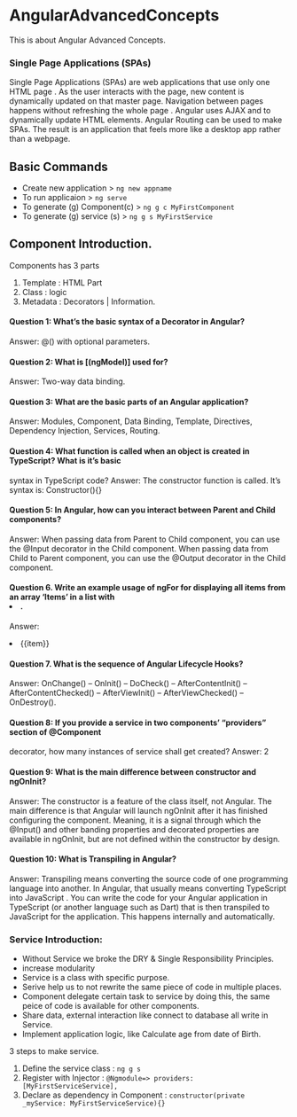 # AngularAdvancedConcepts
This is about Angular Advanced Concepts.

###    Single Page Applications (SPAs)
Single Page Applications (SPAs) are web applications that use only one HTML page . As the
user interacts with the page, new content is dynamically updated on that master page. Navigation
between pages happens without refreshing the whole page . Angular uses AJAX and to dynamically
update HTML elements. Angular Routing can be used to make SPAs. The result is an application
that feels more like a desktop app rather than a webpage.

## Basic Commands
- Create new application > ``` ng new appname ```
- To run applicaion > ``` ng serve  ```
- To generate (g) Component(c) > ``` ng g c MyFirstComponent ```
- To generate (g) service (s) > ``` ng g s MyFirstService ```

## Component Introduction.

Components has 3 parts

1. Template : HTML Part
2. Class : logic
3. Metadata : Decorators | Information. 

#### Question 1: What’s the basic syntax of a Decorator in Angular?
Answer: @() with optional parameters.

#### Question 2: What is [(ngModel)] used for?
Answer: Two-way data binding.

#### Question 3: What are the basic parts of an Angular application?
Answer: Modules, Component, Data Binding, Template, Directives, Dependency Injection, Services,
Routing.

#### Question 4: What function is called when an object is created in TypeScript? What is it’s basic
syntax in TypeScript code?
Answer: The constructor function is called. It’s syntax is: Constructor(){}


#### Question 5: In Angular, how can you interact between Parent and Child components?
Answer: When passing data from Parent to Child component, you can use the @Input decorator in
the Child component. When passing data from Child to Parent component, you can use the @Output
decorator in the Child component.

#### Question 6. Write an example usage of ngFor for displaying all items from an array ‘Items’ in a list with <li>.
Answer:
<li *ngFor=”let item of Items”>
{{item}}
</li>

#### Question 7. What is the sequence of Angular Lifecycle Hooks?
Answer: OnChange() – OnInit() – DoCheck() – AfterContentInit() – AfterContentChecked() –
AfterViewInit() – AfterViewChecked() – OnDestroy().

#### Question 8: If you provide a service in two components’ “providers” section of @Component
decorator, how many instances of service shall get created?
Answer: 2

#### Question 9: What is the main difference between constructor and ngOnInit?
Answer: The constructor is a feature of the class itself, not Angular. The main difference is that
Angular will launch ngOnInit after it has finished configuring the component. Meaning, it is a signal
through which the @Input() and other banding properties and decorated properties are available in
ngOnInit, but are not defined within the constructor by design.

#### Question 10: What is Transpiling in Angular?
Answer: Transpiling means converting the source code of one programming language into another.
In Angular, that usually means converting TypeScript into JavaScript . You can write the code for
your Angular application in TypeScript (or another language such as Dart) that is then transpiled to
JavaScript for the application. This happens internally and automatically.



### Service Introduction:
- Without Service we broke the DRY & Single Responsibility Principles. 
- increase modularity
- Service is a class with specific purpose.
- Serive help us to not rewrite the same piece of code in multiple places.
- Component delegate certain task to service by doing this, the same peice of code is available for other components.
- Share data, external interaction like connect to database all write in Service. 
- Implement application logic, like Calculate age from date of Birth. 

3 steps to make service.
1. Define the service class :
    ``` ng g s  ```
2. Register with Injector : 
   ``` @Ngmodule=> providers: [MyFirstServiceService], ```
3. Declare as dependency in Component :
   ``` constructor(private _myService: MyFirstServiceService){} ```




